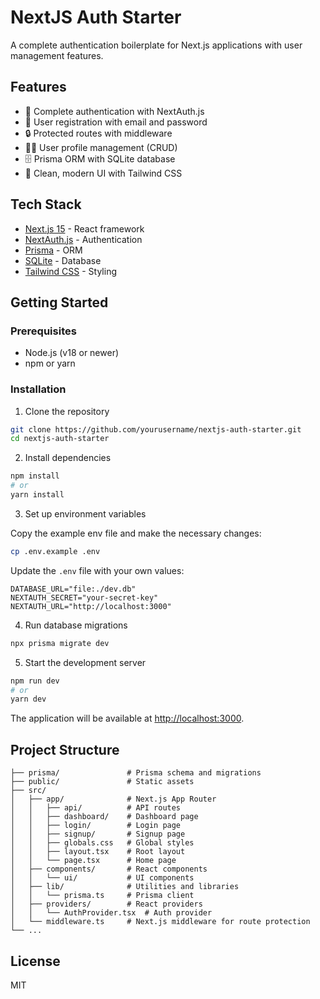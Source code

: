 # NextJS Auth Starter

A complete authentication boilerplate for Next.js applications with user management features.

## Features

- 🔐 Complete authentication with NextAuth.js
- 👤 User registration with email and password
- 🔒 Protected routes with middleware
- 🧑‍💼 User profile management (CRUD)
- 🗄️ Prisma ORM with SQLite database
- 🎨 Clean, modern UI with Tailwind CSS

## Tech Stack

- [Next.js 15](https://nextjs.org/) - React framework
- [NextAuth.js](https://next-auth.js.org/) - Authentication
- [Prisma](https://www.prisma.io/) - ORM
- [SQLite](https://www.sqlite.org/) - Database
- [Tailwind CSS](https://tailwindcss.com/) - Styling

## Getting Started

### Prerequisites

- Node.js (v18 or newer)
- npm or yarn

### Installation

1. Clone the repository

```bash
git clone https://github.com/yourusername/nextjs-auth-starter.git
cd nextjs-auth-starter
```

2. Install dependencies

```bash
npm install
# or
yarn install
```

3. Set up environment variables

Copy the example env file and make the necessary changes:

```bash
cp .env.example .env
```

Update the `.env` file with your own values:

```
DATABASE_URL="file:./dev.db"
NEXTAUTH_SECRET="your-secret-key"
NEXTAUTH_URL="http://localhost:3000"
```

4. Run database migrations

```bash
npx prisma migrate dev
```

5. Start the development server

```bash
npm run dev
# or
yarn dev
```

The application will be available at [http://localhost:3000](http://localhost:3000).

## Project Structure

```
├── prisma/               # Prisma schema and migrations
├── public/               # Static assets
├── src/
│   ├── app/              # Next.js App Router
│   │   ├── api/          # API routes
│   │   ├── dashboard/    # Dashboard page
│   │   ├── login/        # Login page
│   │   ├── signup/       # Signup page
│   │   ├── globals.css   # Global styles
│   │   ├── layout.tsx    # Root layout
│   │   └── page.tsx      # Home page
│   ├── components/       # React components
│   │   └── ui/           # UI components
│   ├── lib/              # Utilities and libraries
│   │   └── prisma.ts     # Prisma client
│   ├── providers/        # React providers
│   │   └── AuthProvider.tsx  # Auth provider
│   └── middleware.ts     # Next.js middleware for route protection
└── ...
```

## License

MIT
